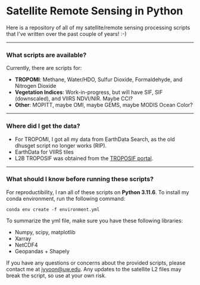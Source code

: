 # Satellite Remote Sensing in Python

Here is a repository of all of my satellite/remote sensing processing scripts that I've written over the past couple of years! :-)

---

### What scripts are available?
Currently, there are scripts for:

- **TROPOMI**: Methane, Water/HDO, Sulfur Dioxide, Formaldehyde, and Nitrogen Dioxide
- **Vegetation Indices**: Work-in-progress, but will have SIF, SIF (downscaled), and VIIRS NDVI/NIR. Maybe CCI?
- **Other**: MOPITT, maybe OMI, maybe GEMS, maybe MODIS Ocean Color? 

---


### Where did I get the data?

- For TROPOMI, I got all my data from EarthData Search, as the old dhusget script no longer works (RIP).
- EarthData for VIIRS tiles
- L2B TROPOSIF was obtained from the [TROPOSIF portal](https://ftp.sron.nl/open-access-data-2/TROPOMI/tropomi/sif/v2.1/l2b/).

---

### What should I know before running these scripts?

For reproductibility, I ran all of these scripts on **Python 3.11.6**. To install my conda environment, run the following command:

`conda env create -f environment.yml`

To summarize the yml file, make sure you have these following libraries:

- Numpy, scipy, matplotlib
- Xarray
- NetCDF4
- Geopandas + Shapely

If you have any questions or concerns about the provided scripts, please contact me at jyyoon@uw.edu. Any updates to the satellite L2 files may break the script, so use at your own risk. 
